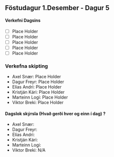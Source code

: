 ## Föstudagur 1.Desember - Dagur 5

#### Verkefni Dagsins

- [ ] Place Holder
- [ ] Place Holder
- [ ] Place Holder
- [ ] Place Holder
- [ ] Place Holder

### Verkefna skipting

- Axel Snær: Place Holder
- Dagur Freyr: Place Holder
- Elías Andri: Place Holder
- Kristján Kári: Place Holder
- Marteinn Logi: Place Holder
- Viktor Breki: Place Holder

#### Dagslok skýrsla (Hvað gerði hver og einn í dag) ?

- Axel Snær:
- Dagur Freyr:
- Elías Andri:
- Kristján Kári:
- Marteinn Logi:
- Viktor Breki: N/A

